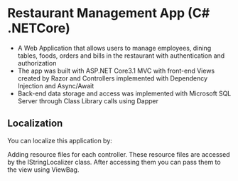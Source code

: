 # Restaurant Management App (C# .NETCore)
<ul>
  <li> A Web Application that allows users to manage employees, dining tables, foods, orders and bills in the restaurant with authentication and authorization </li>
  <li> The app was built with ASP.NET Core3.1 MVC with front-end Views created by Razor and Controllers implemented with Dependency Injection and Async/Await </li>
  <li> Back-end data storage and access was implemented with Microsoft SQL Server through Class Library calls using Dapper </li>
</ul>



## Localization

You can localize this application by:

Adding resource files for each controller. These resource files are accessed by the IStringLocalizer<Type> class.
After accessing them you can pass them to the view using ViewBag. 
